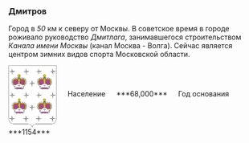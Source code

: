 <!--2021-10-26 00:48:44-->
### Дмитров
Город в *50* км к северу от Москвы. В советское время в городе роживало руководство *Дмитлага*,
занимавшегося строительством *Канала имени Москвы* (канал Москва - Волга).
Сейчас является центром зимних видов спорта Московской области.

<span class="dt">
  <img src="Dmitrov.png" align="middle" width="96px"> &emsp;
<span class="dtc">
  Население &emsp; ***68,000*** &emsp;
  Год&nbsp;основания &emsp; ***1154***
</span>
</span>